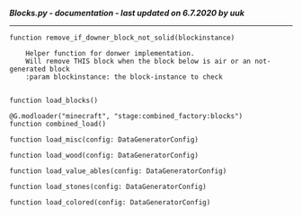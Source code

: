 ***Blocks.py - documentation - last updated on 6.7.2020 by uuk***
___

    function remove_if_downer_block_not_solid(blockinstance)
        
        Helper function for donwer implementation.
        Will remove THIS block when the block below is air or an not-generated block
        :param blockinstance: the block-instance to check


    function load_blocks()

    @G.modloader("minecraft", "stage:combined_factory:blocks")
    function combined_load()

    function load_misc(config: DataGeneratorConfig)

    function load_wood(config: DataGeneratorConfig)

    function load_value_ables(config: DataGeneratorConfig)

    function load_stones(config: DataGeneratorConfig)

    function load_colored(config: DataGeneratorConfig)